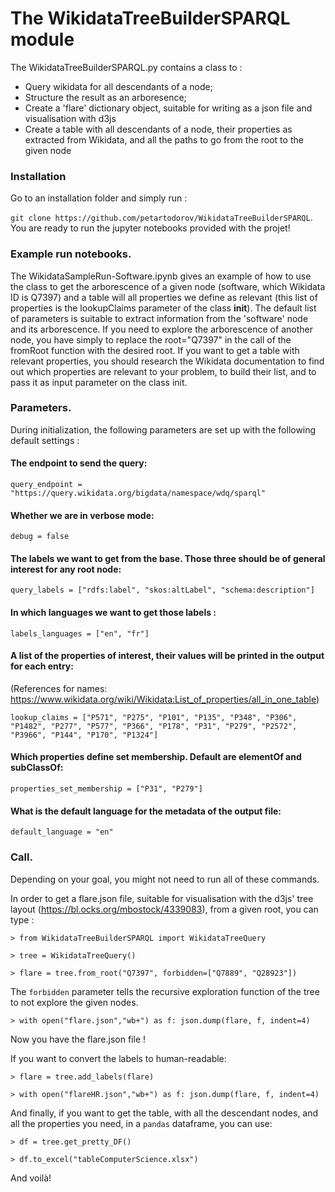 # The WikidataTreeBuilderSPARQL module

The WikidataTreeBuilderSPARQL.py contains a class to :
* Query wikidata for all descendants of a node;
* Structure the result as an arboresence;
* Create a 'flare' dictionary object, suitable for writing as a json file and visualisation with d3js
* Create a table with all descendants of a node, their properties as extracted from Wikidata, and all the paths to go from the root to the given node

### Installation

Go to an installation folder and simply run :

`git clone https://github.com/petartodorov/WikidataTreeBuilderSPARQL`. You are ready to run the jupyter notebooks provided with the projet!

### Example run notebooks. 

The WikidataSampleRun-Software.ipynb gives an example of how to use the class to get the arborescence of a given node (software, which Wikidata ID is Q7397) and a table will all properties we define as relevant (this list of properties is the lookupClaims parameter of the class __init__). The default list of parameters is suitable to extract information from the 'software' node and its arborescence. If you need to explore the arborescence of another node, you have simply to replace the root="Q7397" in the call of the fromRoot function with the desired root. If you want to get a table with relevant properties, you should research the Wikidata documentation to find out which properties are relevant to your problem, to build their list, and to pass it as input parameter on the class init. 

### Parameters. 

During initialization, the following parameters are set up with the following default settings :

#### The endpoint to send the query:

`query_endpoint = "https://query.wikidata.org/bigdata/namespace/wdq/sparql"`

#### Whether we are in verbose mode:

`debug = false`

#### The labels we want to get from the base. Those three should be of general interest for any root node:

`query_labels = ["rdfs:label", "skos:altLabel", "schema:description"]`

#### In which languages we want to get those labels :

`labels_languages = ["en", "fr"]`

#### A list of the properties of interest, their values will be printed in the output for each entry:
(References for names: https://www.wikidata.org/wiki/Wikidata:List_of_properties/all_in_one_table)

`lookup_claims = ["P571", "P275", "P101", "P135", "P348", "P306", "P1482", "P277", "P577", "P366", "P178", "P31", "P279", "P2572", "P3966", "P144", "P170", "P1324"]`

#### Which properties define set membership. Default are elementOf and subClassOf:

`properties_set_membership = ["P31", "P279"]`

#### What is the default language for the metadata of the output file:

`default_language = "en"`

### Call.

Depending on your goal, you might not need to run all of these commands. 

In order to get a flare.json file, suitable for visualisation with the d3js' tree layout (https://bl.ocks.org/mbostock/4339083), from a given root, you can type :

`> from WikidataTreeBuilderSPARQL import WikidataTreeQuery`

`> tree = WikidataTreeQuery()`

`> flare = tree.from_root("Q7397", forbidden=["Q7889", "Q28923"])`

The `forbidden` parameter tells the recursive exploration function of the tree to not explore the given nodes. 

`> with open("flare.json","wb+") as f: json.dump(flare, f, indent=4)`

Now you have the flare.json file !

If you want to convert the labels to human-readable:

`> flare = tree.add_labels(flare)`

`> with open("flareHR.json","wb+") as f: json.dump(flare, f, indent=4)`

And finally, if you want to get the table, with all the descendant nodes, and all the properties you need, in a `pandas` dataframe, you can use:

`> df = tree.get_pretty_DF()`

`> df.to_excel("tableComputerScience.xlsx")`

And voilà!
